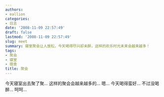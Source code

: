 ```yaml
---
authors:
- eallion
categories:
- 日志
date: '2008-11-09 22:57:49'
draft: false
lastmod: '2008-11-09 22:57:49'
slug: meet
summary: 寝室聚会让人放松，今天喝得尽兴却未醉，这样的欢乐时光未来会越来越多！
tags:
- 聚会
- 寝室
- 宿舍
title: 聚会
---
```

今天寝室出去聚了聚...
这样的聚会会越来越多的...
嗯... 今天喝得蛮好... 不过没喝醉... 呵呵...